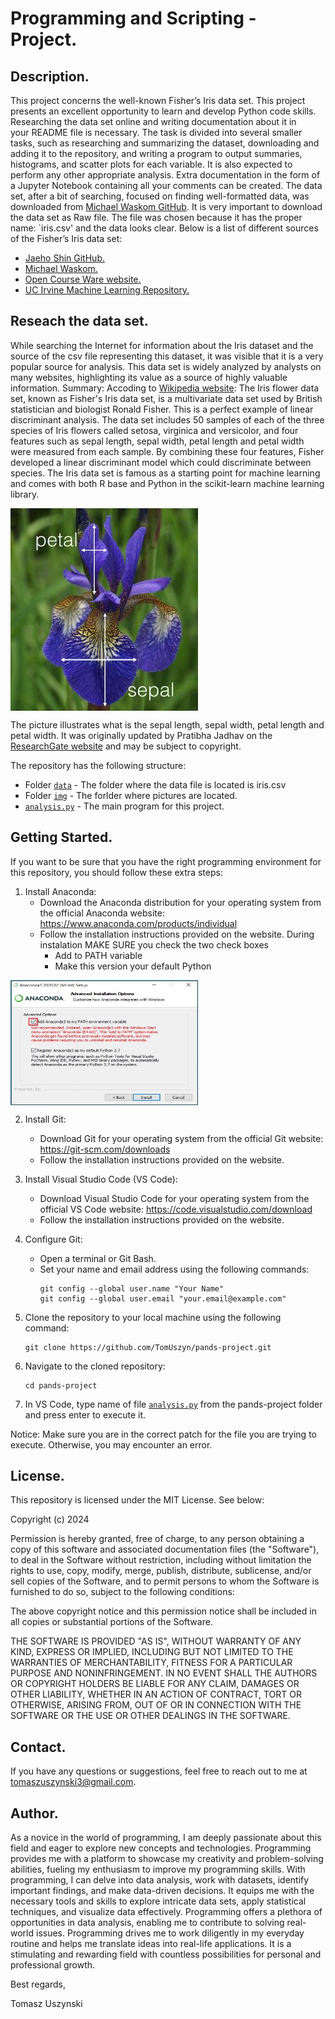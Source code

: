 # Programming and Scripting - Project.

## Description.
This project concerns the well-known Fisher’s Iris data set. This project presents an excellent opportunity to learn and develop Python code skills. Researching the data set online and writing documentation about it in your README file is necessary. The task is divided into several smaller tasks, such as researching and summarizing the dataset, downloading and adding it to the repository, and writing a program to output summaries, histograms, and scatter plots for each variable. It is also expected to perform any other appropriate analysis. Extra documentation in the form of a Jupyter Notebook containing all your comments can be created. The data set, after a bit of searching, focused on finding well-formatted data, was downloaded from [Michael Waskom GitHub](https://github.com/mwaskom/seaborn-data/blob/master/iris.csv). It is very important to download the data set as Raw file. The file was chosen because it has the proper name: `iris.csv' and the data looks clear.
Below is a list of different sources of the Fisher’s Iris data set:

* [Jaeho Shin GitHub.](https://gist.github.com/netj/8836201)
* [Michael Waskom.](https://github.com/mwaskom/seaborn-data/blob/master/iris.csv)
* [Open Course Ware website.](https://ocw.mit.edu/courses/15-097-prediction-machine-learning-and-statistics-spring-2012/89d88c5528513adc4002a1618ce2efb0_iris.csv)
* [UC Irvine Machine Learning Repository.](https://archive.ics.uci.edu/dataset/53/iris)



## Reseach the data set.
While searching the Internet for information about the Iris dataset and the source of the csv file representing this dataset, it was visible that it is a very popular source for analysis.
This data set is widely analyzed by analysts on many websites, highlighting its value as a source of highly valuable information.
Summary:
Accoding to [Wikipedia website](https://en.wikipedia.org/wiki/Iris_flower_data_set):
The Iris flower data set, known as Fisher's Iris data set, is a multivariate data set used by British statistician and biologist Ronald Fisher. This is a perfect example of linear discriminant analysis. The data set includes 50 samples of each of the three species of Iris flowers called setosa, virginica and versicolor, and four features such as sepal length, sepal width, petal length and petal width were measured from each sample. By combining these four features, Fisher developed a linear discriminant model which could discriminate between species. The Iris data set is famous as a starting point for machine learning and comes with both R base and Python in the scikit-learn machine learning library.

<img src="img/Description-of-IRIS-dataset-showing-Petal-length-Sepal-length-Petal-width-and-Sepal.png"  width="300" height="324" img align='center'>

The picture illustrates what is the sepal length, sepal width, petal length and petal width. It was originally updated by Pratibha Jadhav on the [ResearchGate website](https://www.researchgate.net/figure/Description-of-IRIS-dataset-showing-Petal-length-Sepal-length-Petal-width-and-Sepal_fig1_342859543) and may be subject to copyright.

The repository has the following structure:
* Folder [`data`](data) - The folder where the data file is located is iris.csv
* Folder [`img`](img) - The forlder where pictures are located.
* [`analysis.py`](analysis.py) - The main program for this project.

## Getting Started.

If you want to be sure that you have the right programming environment for this repository, you should follow these extra 
steps:

1. Install Anaconda: 
    - Download the Anaconda distribution for your operating system from the official Anaconda website: https://www.anaconda.com/products/individual
    - Follow the installation instructions provided on the website. 
      During instalation MAKE SURE you check the two check boxes
       * Add to PATH variable
       * Make this version your default Python


<img src="img/advanced_option.png"  width="300" height="200" img align='center'>
   

2. Install Git:
    - Download Git for your operating system from the official Git website: https://git-scm.com/downloads
    - Follow the installation instructions provided on the website.

3. Install Visual Studio Code (VS Code):
    - Download Visual Studio Code for your operating system from the official VS Code website: https://code.visualstudio.com/download
    - Follow the installation instructions provided on the website.

4. Configure Git:
    - Open a terminal or Git Bash.
    - Set your name and email address using the following commands:
      ```
      git config --global user.name "Your Name"
      git config --global user.email "your.email@example.com"
      ```

5. Clone the repository to your local machine using the following command:
    ```
    git clone https://github.com/TomUszyn/pands-project.git
    ```

6. Navigate to the cloned repository:
    ```
    cd pands-project

7. In VS Code, type name of file [`analysis.py`](analysis.py) from the pands-project folder and press enter to execute it.

Notice: Make sure you are in the correct patch for the file you are trying to execute. Otherwise, you may encounter an error.

## License.

This repository is licensed under the MIT License. See below:


Copyright (c) 2024 <copyright holder Tomasz Uszynski>

Permission is hereby granted, free of charge, to any person obtaining a copy
of this software and associated documentation files (the "Software"), to deal
in the Software without restriction, including without limitation the rights
to use, copy, modify, merge, publish, distribute, sublicense, and/or sell
copies of the Software, and to permit persons to whom the Software is
furnished to do so, subject to the following conditions:

The above copyright notice and this permission notice shall be included in all
copies or substantial portions of the Software.

THE SOFTWARE IS PROVIDED "AS IS", WITHOUT WARRANTY OF ANY KIND, EXPRESS OR
IMPLIED, INCLUDING BUT NOT LIMITED TO THE WARRANTIES OF MERCHANTABILITY,
FITNESS FOR A PARTICULAR PURPOSE AND NONINFRINGEMENT. IN NO EVENT SHALL THE
AUTHORS OR COPYRIGHT HOLDERS BE LIABLE FOR ANY CLAIM, DAMAGES OR OTHER
LIABILITY, WHETHER IN AN ACTION OF CONTRACT, TORT OR OTHERWISE, ARISING FROM,
OUT OF OR IN CONNECTION WITH THE SOFTWARE OR THE USE OR OTHER DEALINGS IN THE
SOFTWARE.

## Contact.

If you have any questions or suggestions, feel free to reach out to me at [tomaszuszynski3@gmail.com](mailto:tomaszuszynski@gmail.com).

## Author.

As a novice in the world of programming, I am deeply passionate about this field and eager to explore new concepts and technologies. Programming provides me with a platform to showcase my creativity and problem-solving abilities, fueling my enthusiasm to improve my programming skills. With programming, I can delve into data analysis, work with datasets, identify important findings, and make data-driven decisions. It equips me with the necessary tools and skills to explore intricate data sets, apply statistical techniques, and visualize data effectively. Programming offers a plethora of opportunities in data analysis, enabling me to contribute to solving real-world issues. Programming drives me to work diligently in my everyday routine and helps me translate ideas into real-life applications. It is a stimulating and rewarding field with countless possibilities for personal and professional growth.

Best regards,

Tomasz Uszynski